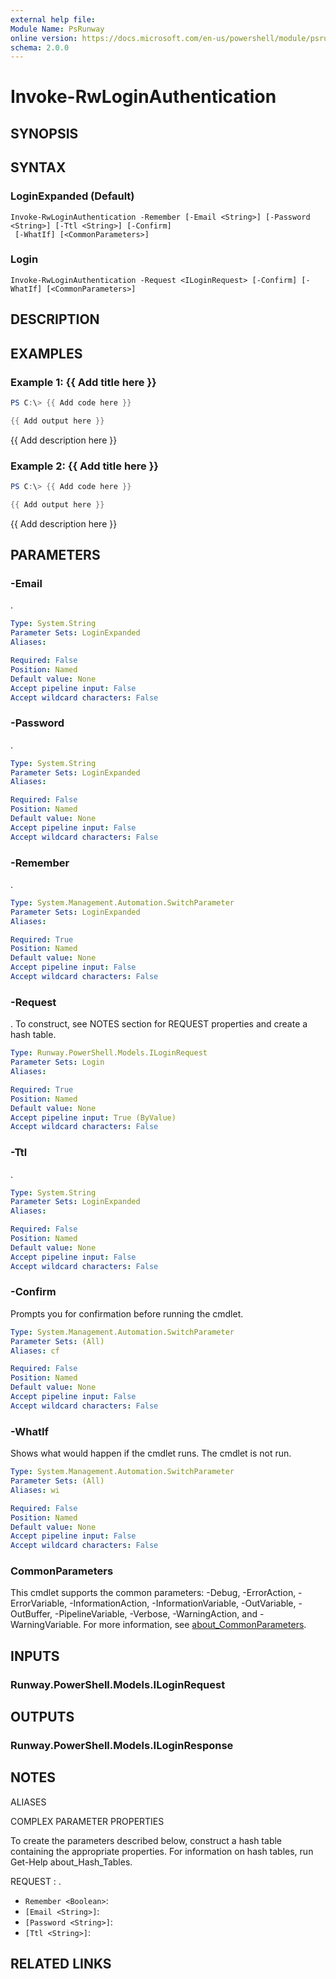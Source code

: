 ```yaml
---
external help file:
Module Name: PsRunway
online version: https://docs.microsoft.com/en-us/powershell/module/psrunway/invoke-rwloginauthentication
schema: 2.0.0
---
```


# Invoke-RwLoginAuthentication

## SYNOPSIS


## SYNTAX

### LoginExpanded (Default)
```
Invoke-RwLoginAuthentication -Remember [-Email <String>] [-Password <String>] [-Ttl <String>] [-Confirm]
 [-WhatIf] [<CommonParameters>]
```

### Login
```
Invoke-RwLoginAuthentication -Request <ILoginRequest> [-Confirm] [-WhatIf] [<CommonParameters>]
```

## DESCRIPTION


## EXAMPLES

### Example 1: {{ Add title here }}
```powershell
PS C:\> {{ Add code here }}

{{ Add output here }}
```

{{ Add description here }}

### Example 2: {{ Add title here }}
```powershell
PS C:\> {{ Add code here }}

{{ Add output here }}
```

{{ Add description here }}

## PARAMETERS

### -Email
.

```yaml
Type: System.String
Parameter Sets: LoginExpanded
Aliases:

Required: False
Position: Named
Default value: None
Accept pipeline input: False
Accept wildcard characters: False
```

### -Password
.

```yaml
Type: System.String
Parameter Sets: LoginExpanded
Aliases:

Required: False
Position: Named
Default value: None
Accept pipeline input: False
Accept wildcard characters: False
```

### -Remember
.

```yaml
Type: System.Management.Automation.SwitchParameter
Parameter Sets: LoginExpanded
Aliases:

Required: True
Position: Named
Default value: None
Accept pipeline input: False
Accept wildcard characters: False
```

### -Request
.
To construct, see NOTES section for REQUEST properties and create a hash table.

```yaml
Type: Runway.PowerShell.Models.ILoginRequest
Parameter Sets: Login
Aliases:

Required: True
Position: Named
Default value: None
Accept pipeline input: True (ByValue)
Accept wildcard characters: False
```

### -Ttl
.

```yaml
Type: System.String
Parameter Sets: LoginExpanded
Aliases:

Required: False
Position: Named
Default value: None
Accept pipeline input: False
Accept wildcard characters: False
```

### -Confirm
Prompts you for confirmation before running the cmdlet.

```yaml
Type: System.Management.Automation.SwitchParameter
Parameter Sets: (All)
Aliases: cf

Required: False
Position: Named
Default value: None
Accept pipeline input: False
Accept wildcard characters: False
```

### -WhatIf
Shows what would happen if the cmdlet runs.
The cmdlet is not run.

```yaml
Type: System.Management.Automation.SwitchParameter
Parameter Sets: (All)
Aliases: wi

Required: False
Position: Named
Default value: None
Accept pipeline input: False
Accept wildcard characters: False
```

### CommonParameters
This cmdlet supports the common parameters: -Debug, -ErrorAction, -ErrorVariable, -InformationAction, -InformationVariable, -OutVariable, -OutBuffer, -PipelineVariable, -Verbose, -WarningAction, and -WarningVariable. For more information, see [about_CommonParameters](http://go.microsoft.com/fwlink/?LinkID=113216).

## INPUTS

### Runway.PowerShell.Models.ILoginRequest

## OUTPUTS

### Runway.PowerShell.Models.ILoginResponse

## NOTES

ALIASES

COMPLEX PARAMETER PROPERTIES

To create the parameters described below, construct a hash table containing the appropriate properties. For information on hash tables, run Get-Help about_Hash_Tables.


REQUEST <ILoginRequest>: .
  - `Remember <Boolean>`: 
  - `[Email <String>]`: 
  - `[Password <String>]`: 
  - `[Ttl <String>]`: 

## RELATED LINKS


